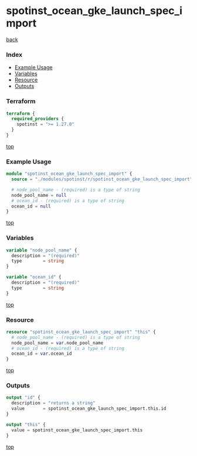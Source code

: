 # spotinst_ocean_gke_launch_spec_import

[back](../spotinst.md)

### Index

- [Example Usage](#example-usage)
- [Variables](#variables)
- [Resource](#resource)
- [Outputs](#outputs)

### Terraform

```terraform
terraform {
  required_providers {
    spotinst = ">= 1.27.0"
  }
}
```

[top](#index)

### Example Usage

```terraform
module "spotinst_ocean_gke_launch_spec_import" {
  source = "./modules/spotinst/r/spotinst_ocean_gke_launch_spec_import"

  # node_pool_name - (required) is a type of string
  node_pool_name = null
  # ocean_id - (required) is a type of string
  ocean_id = null
}
```

[top](#index)

### Variables

```terraform
variable "node_pool_name" {
  description = "(required)"
  type        = string
}

variable "ocean_id" {
  description = "(required)"
  type        = string
}
```

[top](#index)

### Resource

```terraform
resource "spotinst_ocean_gke_launch_spec_import" "this" {
  # node_pool_name - (required) is a type of string
  node_pool_name = var.node_pool_name
  # ocean_id - (required) is a type of string
  ocean_id = var.ocean_id
}
```

[top](#index)

### Outputs

```terraform
output "id" {
  description = "returns a string"
  value       = spotinst_ocean_gke_launch_spec_import.this.id
}

output "this" {
  value = spotinst_ocean_gke_launch_spec_import.this
}
```

[top](#index)